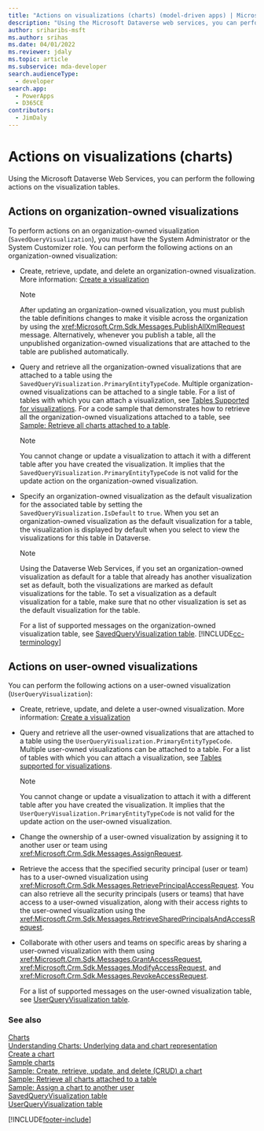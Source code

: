 ```yaml
---
title: "Actions on visualizations (charts) (model-driven apps) | Microsoft Docs" # Intent and product brand in a unique string of 43-59 chars including spaces"
description: "Using the Microsoft Dataverse web services, you can perform the following actions on the visualization tables." # 115-145 characters including spaces. This abstract displays in the search result."
author: sriharibs-msft
ms.author: srihas
ms.date: 04/01/2022
ms.reviewer: jdaly
ms.topic: article
ms.subservice: mda-developer
search.audienceType:
  - developer
search.app:
  - PowerApps
  - D365CE
contributors:
  - JimDaly
---
```


# Actions on visualizations (charts)

Using the Microsoft Dataverse Web Services, you can perform the following actions on the visualization tables.

## Actions on organization-owned visualizations

To perform actions on an organization-owned visualization (`SavedQueryVisualization`), you must have the System Administrator or the System Customizer role. You can perform the following actions on an organization-owned visualization:

- Create, retrieve, update, and delete an organization-owned visualization. More information: [Create a visualization](create-visualization-chart.md)

  > [!NOTE]
  > After updating an organization-owned visualization, you must publish the table definitions changes to make it visible across the organization by using the <xref:Microsoft.Crm.Sdk.Messages.PublishAllXmlRequest> message. Alternatively, whenever you publish a table, all the unpublished organization-owned visualizations that are attached to the table are published automatically.

- Query and retrieve all the organization-owned visualizations that are attached to a table using the `SavedQueryVisualization.PrimaryEntityTypeCode`. Multiple organization-owned visualizations can be attached to a single table. For a list of tables with which you can attach a visualization, see [Tables Supported for visualizations](view-data-with-visualizations-charts.md). For a code sample that demonstrates how to retrieve all the organization-owned visualizations attached to a table, see [Sample: Retrieve all charts attached to a table](https://github.com/microsoft/PowerApps-Samples/tree/master/dataverse/orgsvc/C%23/RetrieveChartsAttachedToEntity).

  > [!NOTE]
  > You cannot change or update a visualization to attach it with a different table after you have created the visualization. It implies that the `SavedQueryVisualization.PrimaryEntityTypeCode` is not valid for the update action on the organization-owned visualization.

- Specify an organization-owned visualization as the default visualization for the associated table by setting the `SavedQueryVisualization.IsDefault` to `true`. When you set an organization-owned visualization as the default visualization for a table, the visualization is displayed by default when you select to view the visualizations for this table in Dataverse.

  > [!NOTE]
  > Using the Dataverse Web Services, if you set an organization-owned visualization as default for a table that already has another visualization set as default, both the visualizations are marked as default visualizations for the table. To set a visualization as a default visualization for a table, make sure that no other visualization is set as the default visualization for the table.

  For a list of supported messages on the organization-owned visualization table, see [SavedQueryVisualization table](../data-platform/reference/entities/savedqueryvisualization.md).
  [!INCLUDE[cc-terminology](../data-platform/includes/cc-terminology.md)]

## Actions on user-owned visualizations

You can perform the following actions on a user-owned visualization (`UserQueryVisualization`):

- Create, retrieve, update, and delete a user-owned visualization. More information: [Create a visualization](create-visualization-chart.md)
- Query and retrieve all the user-owned visualizations that are attached to a table using the `UserQueryVisualization.PrimaryEntityTypeCode`. Multiple user-owned visualizations can be attached to a table. For a list of tables with which you can attach a visualization, see [Tables supported for visualizations](view-data-with-visualizations-charts.md).

  > [!NOTE]
  > You cannot change or update a visualization to attach it with a different table after you have created the visualization. It implies that the `UserQueryVisualization.PrimaryEntityTypeCode` is not valid for the update action on the user-owned visualization.

- Change the ownership of a user-owned visualization by assigning it to another user or team using <xref:Microsoft.Crm.Sdk.Messages.AssignRequest>.
- Retrieve the access that the specified security principal (user or team) has to a user-owned visualization using <xref:Microsoft.Crm.Sdk.Messages.RetrievePrincipalAccessRequest>. You can also retrieve all the security principals (users or teams) that have access to a user-owned visualization, along with their access rights to the user-owned visualization using the <xref:Microsoft.Crm.Sdk.Messages.RetrieveSharedPrincipalsAndAccessRequest>.
- Collaborate with other users and teams on specific areas by sharing a user-owned visualization with them using <xref:Microsoft.Crm.Sdk.Messages.GrantAccessRequest>, <xref:Microsoft.Crm.Sdk.Messages.ModifyAccessRequest>, and <xref:Microsoft.Crm.Sdk.Messages.RevokeAccessRequest>.

  For a list of supported messages on the user-owned visualization table, see [UserQueryVisualization table](../data-platform/reference/entities/userqueryvisualization.md).

### See also

[Charts](view-data-with-visualizations-charts.md)  
 [Understanding Charts: Underlying data and chart representation](understand-charts-underlying-data-chart-representation.md)  
 [Create a chart](create-visualization-chart.md)  
 [Sample charts](sample-charts.md)  
 [Sample: Create, retrieve, update, and delete (CRUD) a chart](https://github.com/microsoft/PowerApps-Samples/tree/master/dataverse/orgsvc/C%23/CRUDOperationsChart)  
 [Sample: Retrieve all charts attached to a table](https://github.com/microsoft/PowerApps-Samples/tree/master/dataverse/orgsvc/C%23/RetrieveChartsAttachedToEntity)  
 [Sample: Assign a chart to another user](https://github.com/microsoft/PowerApps-Samples/tree/master/dataverse/orgsvc/C%23/AssignChartToAnotherUser)  
 [SavedQueryVisualization table](../data-platform/reference/entities/savedqueryvisualization.md)  
 [UserQueryVisualization table](../data-platform/reference/entities/userqueryvisualization.md)

[!INCLUDE[footer-include](../../includes/footer-banner.md)]

